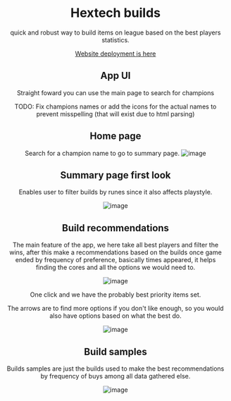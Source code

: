 <div align='center'>
  
# Hextech builds
<p>
  quick and robust way to build items on league based on the best players statistics.
</p>

[Website deployment is here](https://hextech-builds.vercel.app/)



## App UI
Straight foward you can use the main page to search for champions

TODO: Fix champions names or add the icons for the actual names to prevent misspelling (that will exist due to html parsing)

## Home page
Search for a champion name to go to summary page.
![image](https://github.com/user-attachments/assets/9735a555-fa98-4a8d-a7b1-9d8a4bee9222)

## Summary page first look
Enables user to filter builds by runes since it also affects playstyle.

![image](https://github.com/user-attachments/assets/4653fcba-9c6a-435a-8854-4ff6fbd875ca)

## Build recommendations
The main feature of the app, we here take all best players and filter the wins, after this make a recommendations based on the builds once game ended by frequency of preference, basically times appeared, it helps finding the cores and all the options we would need to.

![image](https://github.com/user-attachments/assets/387d4066-c784-47ab-ac8e-2f046a730e39)

One click and we have the probably best priority items set.

The arrows are to find more options if you don't like enough, so you would also have options based on what the best do.

![image](https://github.com/user-attachments/assets/9d1455c8-f422-483c-8c95-ac8bd5798730)

## Build samples
Builds samples are just the builds used to make the best recommendations by frequency of buys among all data gathered else.

![image](https://github.com/user-attachments/assets/f746eeb5-e42a-40c5-bade-9235d36acc5f)

</div>
